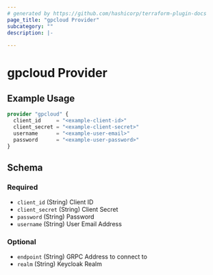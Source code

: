 ```yaml
---
# generated by https://github.com/hashicorp/terraform-plugin-docs
page_title: "gpcloud Provider"
subcategory: ""
description: |-
  
---
```


# gpcloud Provider



## Example Usage

```terraform
provider "gpcloud" {
  client_id     = "<example-client-id>"
  client_secret = "<example-client-secret>"
  username      = "<example-user-email>"
  password      = "<example-user-password>"
}
```

<!-- schema generated by tfplugindocs -->
## Schema

### Required

- `client_id` (String) Client ID
- `client_secret` (String) Client Secret
- `password` (String) Password
- `username` (String) User Email Address

### Optional

- `endpoint` (String) GRPC Address to connect to
- `realm` (String) Keycloak Realm
